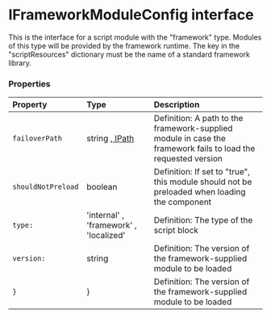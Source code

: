 # IFrameworkModuleConfig interface

This is the interface for a script module with the "framework" type. Modules of this type will be provided by the 
framework runtime. The key in the "scriptResources" dictionary must be the name of a standard framework library. 




### Properties

| Property	   | Type	| Description|
|:-------------|:-------|:-----------|
|`failoverPath`      | string ,[ IPath](IPath.md) | Definition: A path to the framework-supplied module in case the framework fails to load the requested version |
|`shouldNotPreload`      | boolean | Definition: If set to "true", this module should not be preloaded when loading the component |
|`type:`      | 'internal' , 'framework' , 'localized' | Definition: The type of the script block |
|`version:`      | string | Definition: The version of the framework-supplied module to be loaded |
|`}`      | } | Definition: The version of the framework-supplied module to be loaded |




